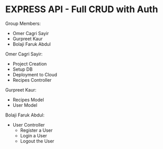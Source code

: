 # EXPRESS API - Full CRUD with Auth

Group Members: 
* Omer Cagri Sayir
* Gurpreet Kaur
* Bolaji Faruk Abdul

Omer Cagri Sayir: 
* Project Creation
* Setup DB
* Deployment to Cloud
* Recipes Controller 

Gurpreet Kaur: 
* Recipes Model
* User Model

Bolaji Faruk Abdul: 
* User Controller
  * Register a User
  * Login a User
  * Logout the User 
